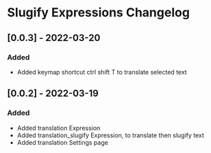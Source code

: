 <!-- Keep a Changelog guide -> https://keepachangelog.com -->

# Slugify Expressions Changelog

## [0.0.3] - 2022-03-20

### Added

- Added keymap shortcut ctrl shift T to translate selected text

## [0.0.2] - 2022-03-19

### Added

- Added translation Expression
- Added translation_slugify Expression, to translate then slugify text
- Added translation Settings page
